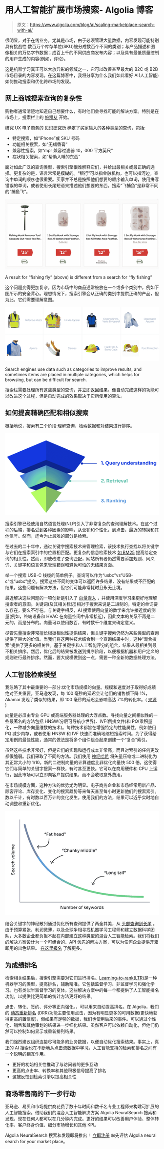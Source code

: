 # 用人工智能扩展市场搜索- Algolia 博客

> 原文：<https://www.algolia.com/blog/ai/scaling-marketplace-search-with-ai/>

很明显，对于在线业务，尤其是市场，由于必须管理大量数据，内容发现可能特别具有挑战性:数百万个库存单位(SKU)被分成数百个不同的类别；与产品描述和图像相关的万亿字节数据；成百上千的不同供应商发布内容；以及具有最低质量控制的用户生成的内容(例如，评论)。

这是机器学习真正可以大放异彩的领域之一，它可以改善甚至最大的 B2C 或 B2B 市场目录的内容发现。在这篇博客中，我将分享为什么我们如此看好 AI(人工智能)如何推动搜索和优化跨市场的发现。

## [](#the-complexity-of-search-queries-for-online-marketplaces)网上商城搜索查询的复杂性

购物者通常清楚地知道自己想要什么，有时他们会寻找可能的解决方案。特别是在市场上，搜索栏上的 [旅程从](https://www.marketingcharts.com/industries/retail-and-e-commerce-113138) 开始。

研究 UX 电子商务的 [贝玛研究所](https://baymard.com/blog/ecommerce-search-query-types) 确定了买家输入的各种类型的查询，包括:

*   特定搜索，如“iPhone”或 SKU 号码
*   功能相关搜索，如“无蜡香膏”
*   兼容性搜索，如“mpr 兼容过滤器 10，000 平方英尺”
*   症状相关搜索，如“帮助入睡的东西”

面对如此广泛的查询类型，搜索引擎很难解释它们，并给出最相关或最正确的选择。更复杂的是，语言常常是模糊的。“银行”可以指金融机构，也可以指河边。查询中单词的顺序也很重要。买家并不总是按照他们想要的顺序输入单词，使用拼写错误的单词，或者使用长尾短语来描述他们想要的东西。搜索“飞捕鱼”是非常不同的“捕鱼飞”。

![keyword order](img/9b6fd8067758df4f2c5841b415e7d8b6.png)

A result for “fishing fly” (above) is different from a search for “fly fishing”

这个问题变得更加复杂，因为市场中的商品通常被放在一个或多个类别中，例如下图所示的安全背心。理想情况下，搜索引擎会从正确的类别中提供正确的产品，但为此，它们需要理解意图。

![multiple category](img/492b143a378d140a1ece77a45b047660.png)

Search engines use data such as categories to improve results, and sometimes items are placed in multiple categories, which helps for browsing, but can be difficult for search.

搜索栏需要处理所有这些类型的查询，并立即返回结果。像自动完成这样的功能可以改进这个过程，但是自动完成的效果取决于它所使用的算法。

## [](#how-to-improve-exact-matches-and-similar-searches)如何提高精确匹配和相似搜索

概括地说，搜索有三个阶段:理解查询、检索数据和对结果进行排序。

![search pyramid](img/d4c21fbc3ffab728f84b254a6aca9bb3.png)

搜索引擎已经使用自然语言处理(NLP)引入了非常复杂的查询理解技术。在这个过程的后端，排名受到各种因素的影响，从营销和个性化，到点击，最近的转换和其他信号。然而，迄今为止最难的部分是检索。

在过去的二十年中，通过关键字搜索技术来管理检索，该技术执行查找以将关键字与它们在搜索索引中的位置相匹配。更复杂的信息检索技术 [如 BM25](https://www.algolia.com/blog/ai/the-past-present-and-future-of-semantic-search/) 提高给定查询的相关性。然而，即使改进了查询匹配，网站所有者仍然需要添加规则、同义词、关键字和语言包来管理错误和避免可怕的无结果页面。

举一个搜索 USB-C 线缆的简单例子。查询可以作为“usbc”vs“USB-c”或“usbc”提交。搜索这些不同的变体可以返回许多结果、没有结果或不匹配的结果。这些问题有解决方法，但它们可能非常耗时且永无止境。

最近解决这些问题的一项创新是引入了 [向量嵌入](https://www.algolia.com/blog/ai/what-is-vector-search/) ，并使用深度学习来更好地理解搜索者的意图。关键词(及其相关标记)相对于搜索来说是二进制的，特定的单词要么存在，要么不存在。与关键字相反，AI 搜索使用向量的数学来允许接近度的测量(例如，终端设备和 HVAC 在向量空间中非常接近)，因此文本的关系不再是二元的，而是分布的。向量可以使用数百，有时数千个维度来确定意义。

尽管矢量搜索非常擅长根据相似性提供结果，但关键字搜索仍然为某些类型的查询提供了巨大的价值。当我们将这两种技术结合到一个查询结果中时，这种“混合搜索”提供了更多的相关性。基于关键字和人工智能评分的组合，结果从最相关到最不相关排序。然后，优化后的结果被发送到排序阶段，以便根据机器和用户定义的规则进行最终排序。然而，要大规模做到这一点，需要一种全新的数据处理方法。

## [](#ai-models-for-retrieval)人工智能检索模型

我忽略了其中最重要的一部分:优化市场规模的向量。规模和速度对于取得好成绩绝对至关重要。亚马逊发现，每 100 毫秒的延迟会让他们的销售额下降 1%，Akamai 发现了类似的结果，即 100 毫秒的延迟会影响高达 7%的转化率。( [来源](https://www.gigaspaces.com/blog/amazon-found-every-100ms-of-latency-cost-them-1-in-sales) )

向量是必须由专业 GPU 或高端服务器处理的大浮点数。寻找向量之间相似性的一些最著名的方法包括 HNSW(分层可导航小世界)、IVF(倒排文件)和 PQ(乘积量化，一种减少向量维数的技术)。每种技术都旨在增强特定的性能属性，例如使用 PQ 减少内存，或者使用 HNSW 和 IVF 快速而准确地缩短搜索时间。为了获得给定用例的最佳性能，通常的做法是将多个组件组合起来创建一个“复合”索引。

虽然这些技术非常好，但是它们的实现和运行成本非常高，而且对索引的任何更改都很脆弱。我们采取了不同的方法。我们使用 [神经哈希](https://www.algolia.com/blog/ai/vectors-vs-hashes/) 将矢量压缩或二进制化为其正常大小的 1/10。新的二进制向量的计算速度比非优化向量快 500 倍，这使得它们与简单的关键字搜索一样快，有时甚至更快。它可以在商用硬件和 CPU 上运行，因此市场可以立即向客户提供结果，而不会收取意外费用。

在市场规模方面，这种方法的优势尤为明显。电子商务企业和市场经常用新产品、顾客评论、库存变化、变化的搜索趋势等来每天甚至每小时更新他们的搜索索引。数以千计，有时数以百万计的变化发生。使用我们的方法，结果可以近乎实时地自动调整和重新优化。

![long tail volume](img/1eb0621068737cbbbf96accfe8e6b329.png)

结合关键字的神经散列通过优化所有查询提供了两全其美，从 [头部查询到长尾](https://www.algolia.com/blog/ai/how-ai-search-unlocks-long-tail-results/) 。由于预算紧张，利润微薄，以及全球争相寻找机器学习工程师和建立数据科学团队，大多数企业都负担不起在内部建立这种类型的混合人工智能检索。我们将我们的解决方案设计为一个可组合的、API 优先的解决方案，可以为任何企业提供开箱即用的出色结果。 [在这里报名](https://www.algolia.com/dg/neuralsearch-coming-soon/p/1) 了解更多。

## [](#ranking-for-results)为成绩排名

检索相关结果后，搜索引擎需要对它们进行排名。[Learning-to-rank(LTR)](https://www.algolia.com/blog/ai/an-introduction-to-machine-learning-for-images-and-text-now-and-in-the-near-future/)是一种机器学习的类型，提高排名，辅助精准。它包括监督学习、非监督学习和强化学习。也有类似半监督学习的变体。这些解决方案中的每一个都提供了人工智能排名功能，以提供比更简单的统计方法更好的结果。

点击、转化、签约、评分等正向强化。，可以用来自动提高排名。在 Algolia，我们的 [动态重新排名](https://www.algolia.com/doc/guides/algolia-ai/re-ranking/) (DRR)功能主要使用点击，因为有明显更多的可用数据(更快地获得更高的置信度)，但如果有足够的数据，我们也使用后来的事件。可以通过个性化、销售和其他策划的结果进一步细化结果。虽然客户可以依赖自动化，但他们仍然可以控制如何显示或重新排列结果。

我们强烈建议组织连接尽可能多的业务数据，以便自动优化搜索结果。事实上，真正的 AI 搜索也在不断地从点击流数据中学习。人工智能支持的检索和排名之间有一个聪明的相互作用。

*   更好的初始相关性推动了与访问者的更多互动
*   更高的点击率、转换率和其他积极信号提高了排名
*   这被反馈到检索引擎以提高相关性

## [](#next-steps-for-marketplace-retailers%c2%a0)商场零售商的下一步行动

亚马逊、易贝和市场提供商花费了数十年时间和数千名专业工程师来构建可扩展的人工智能搜索。借助我们的混合人工智能解决方案 Algolia NeuralSearch 搜索和发现，现在任何人都可以在几分钟内完成。更好的结果可以改善用户体验、整体转化率、客户终身价值、细分市场增长和其他 KPI。

Algolia NeuralSearch 搜索和发现即将推出！ [立即注册](https://www.algolia.com/dg/neuralsearch-coming-soon/p/1) 率先评估 Algolia neural search for your market place。